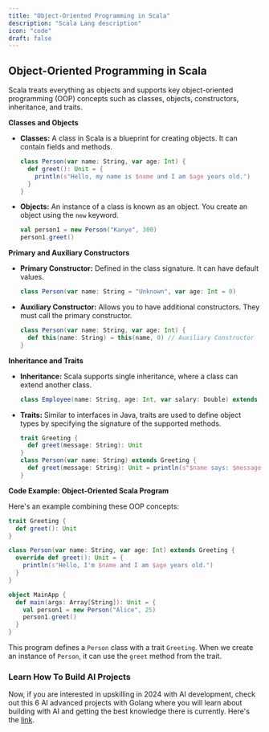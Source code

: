 ```yaml
---
title: "Object-Oriented Programming in Scala"
description: "Scala Lang description"
icon: "code"
draft: false
---
```


## Object-Oriented Programming in Scala

Scala treats everything as objects and supports key object-oriented programming (OOP) concepts such as classes, objects, constructors, inheritance, and traits.

**Classes and Objects**

- **Classes:** A class in Scala is a blueprint for creating objects. It can contain fields and methods.

  ```scala
  class Person(var name: String, var age: Int) {
    def greet(): Unit = {
      println(s"Hello, my name is $name and I am $age years old.")
    }
  }
  ```

- **Objects:** An instance of a class is known as an object. You create an object using the `new` keyword.
  ```scala
  val person1 = new Person("Kanye", 300)
  person1.greet()
  ```

**Primary and Auxiliary Constructors**

- **Primary Constructor:** Defined in the class signature. It can have default values.

  ```scala
  class Person(var name: String = "Unknown", var age: Int = 0)
  ```

- **Auxiliary Constructor:** Allows you to have additional constructors. They must call the primary constructor.
  ```scala
  class Person(var name: String, var age: Int) {
    def this(name: String) = this(name, 0) // Auxiliary Constructor
  }
  ```

**Inheritance and Traits**

- **Inheritance:** Scala supports single inheritance, where a class can extend another class.

  ```scala
  class Employee(name: String, age: Int, var salary: Double) extends Person(name, age)
  ```

- **Traits:** Similar to interfaces in Java, traits are used to define object types by specifying the signature of the supported methods.
  ```scala
  trait Greeting {
    def greet(message: String): Unit
  }
  class Person(var name: String) extends Greeting {
    def greet(message: String): Unit = println(s"$name says: $message")
  }
  ```

**Code Example: Object-Oriented Scala Program**

Here's an example combining these OOP concepts:

```scala
trait Greeting {
  def greet(): Unit
}

class Person(var name: String, var age: Int) extends Greeting {
  override def greet(): Unit = {
    println(s"Hello, I'm $name and I am $age years old.")
  }
}

object MainApp {
  def main(args: Array[String]): Unit = {
    val person1 = new Person("Alice", 25)
    person1.greet()
  }
}
```

This program defines a `Person` class with a trait `Greeting`. When we create an instance of `Person`, it can use the `greet` method from the trait.

### Learn How To Build AI Projects

Now, if you are interested in upskilling in 2024 with AI development, check out this 6 AI advanced projects with Golang where you will learn about building with AI and getting the best knowledge there is currently. Here's the [link](https://akhilsharmatech.gumroad.com/l/zgxqq).
